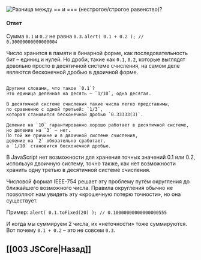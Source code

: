 ![Разница между == и === (нестрогое/строгое равенство)?](https://youtu.be/ycYp7CYOnO0?t=529)

#### Ответ

Сумма `0.1` и `0.2` не равна `0.3`.
`alert( 0.1 + 0.2 ); // 0.30000000000000004`

Число хранится в памяти в бинарной форме, как последовательность бит – единиц и нулей. Но дроби, такие как `0.1`, `0.2`, которые выглядят довольно просто в десятичной системе счисления, на самом деле являются бесконечной дробью в двоичной форме.

~~~

Другими словами, что такое `0.1`? 
Это единица делённая на десять — `1/10`, одна десятая. 

В десятичной системе счисления такие числа легко представимы, 
по сравнению с одной третьей: `1/3`, 
которая становится бесконечной дробью `0.33333(3)`.

Деление на `10` гарантированно хорошо работает в десятичной системе, 
но деление на `3` – нет. 
По той же причине и в двоичной системе счисления, 
деление на `2` обязательно сработает, 
а `1/10` становится бесконечной дробью.
~~~

В JavaScript нет возможности для хранения точных значений 0.1 или 0.2, используя двоичную систему, точно также, как нет возможности хранить одну третью в десятичной системе счисления.

Числовой формат IEEE-754 решает эту проблему путём округления до ближайшего возможного числа. Правила округления обычно не позволяют нам увидеть эту «крошечную потерю точности», но она существует.

Пример:
`alert( 0.1.toFixed(20) ); // 0.10000000000000000555`

И когда мы суммируем 2 числа, их «неточности» тоже суммируются.
Вот почему `0.1 + 0.2` – это не совсем `0.3`.

## [[003 JSCore|Назад]]